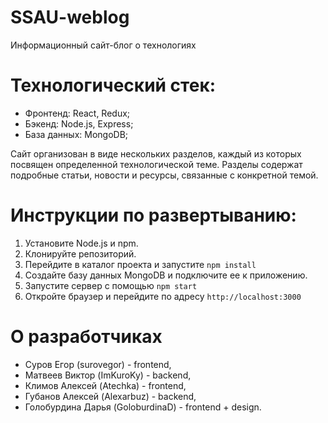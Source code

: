 # SSAU-weblog
Информационный сайт-блог о технологиях

# Технологический стек:

- Фронтенд: React, Redux;
- Бэкенд: Node.js, Express;
- База данных: MongoDB;

Сайт организован в виде нескольких разделов, каждый из которых посвящен определенной технологической теме. Разделы содержат подробные статьи, новости и ресурсы, связанные с конкретной темой.

# Инструкции по развертыванию:

1. Установите Node.js и npm.
2. Клонируйте репозиторий.
3. Перейдите в каталог проекта и запустите `npm install`
4. Создайте базу данных MongoDB и подключите ее к приложению.
5. Запустите сервер с помощью `npm start`
6. Откройте браузер и перейдите по адресу `http://localhost:3000`

# О разработчиках
- Суров Егор (surovegor) - frontend,
- Матвеев Виктор (ImKuroKy) - backend,
- Климов Алексей (Atechka) - frontend,
- Губанов Алексей (Alexarbuz) - backend,
- Голобурдина Дарья (GoloburdinaD) - frontend + design.
